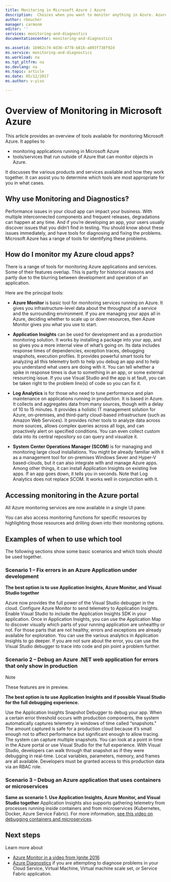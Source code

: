 ```yaml
---
title: Monitoring in Microsoft Azure | Azure
description:  Choices when you want to monitor anything in Azure. Azure Monitor, Application Insights Log Analytics
author: rboucher
manager: carmonm
editor: ''
services: monitoring-and-diagnostics
documentationcenter: monitoring-and-diagnostics

ms.assetid: 1b962c74-8d36-4778-b816-a893f738f92d
ms.service: monitoring-and-diagnostics
ms.workload: na
ms.tgt_pltfrm: na
ms.devlang: na
ms.topic: article
ms.date: 05/12/2017
ms.author: v-yiso

---
```


# Overview of Monitoring in Microsoft Azure
This article provides an overview of tools available for monitoring Microsoft Azure. It applies to 
- monitoring applications running in Microsoft Azure 
- tools/services that run outside of Azure that can monitor objects in Azure. 

It discusses the various products and services available and how they work together. It can assist you to determine which tools are most appropriate for you in what cases.  

## Why use Monitoring and Diagnostics?

Performance issues in your cloud app can impact your business. With multiple interconnected components and frequent releases, degradations can happen at any time. And if you’re developing an app, your users usually discover issues that you didn’t find in testing. You should know about these issues immediately, and have tools for diagnosing and fixing the problems. Microsoft Azure has a range of tools for identifying these problems.

## How do I monitor my Azure cloud apps?

There is a range of tools for monitoring Azure applications and services. Some of their features overlap. This is partly for historical reasons and partly due to the blurring between development and operation of an application. 

Here are the principal tools:

-	**Azure Monitor** is basic tool for monitoring services running on Azure. It gives you infrastructure-level data about the throughput of a service and the surrounding environment. If you are managing your apps all in Azure, deciding whether to scale up or down resources, then Azure Monitor gives you what you use to start.

-	**Application Insights** can be used for development and as a production monitoring solution. It works by installing a package into your app, and so gives you a more internal view of what’s going on. Its data includes response times of dependencies, exception traces, debugging snapshots, execution profiles. It provides powerful smart tools for analyzing all this telemetry both to help you debug an app and to help you understand what users are doing with it. You can tell whether a spike in response times is due to something in an app, or some external resourcing issue. If you use Visual Studio and the app is at fault, you can be taken right to the problem line(s) of code so you can fix it.  

-	**Log Analytics** is for those who need to tune performance and plan maintenance on applications running in production. It is based in Azure. It collects and aggregates data from many sources, though with a delay of 10 to 15 minutes. It provides a holistic IT management solution for Azure, on-premises, and third-party cloud-based infrastructure (such as Amazon Web Services). It provides richer tools to analyze data across more sources, allows complex queries across all logs, and can proactively alert on specified conditions.  You can even collect custom data into its central repository so can query and visualize it. 

-	**System Center Operations Manager (SCOM)** is for managing and monitoring large cloud installations. You might be already familiar with it as a management tool for on-premises Windows Sever and Hyper-V based-clouds, but it can also integrate with and manage Azure apps. Among other things, it can install Application Insights on existing live apps.  If an app goes down, it tells you in seconds. Note that Log Analytics does not replace SCOM. It works well in conjunction with it.  


## Accessing monitoring in the Azure portal
All Azure monitoring services are now available in a single UI pane. 

You can also access monitoring functions for specific resources by highlighting those resources and drilling down into their monitoring options. 

## Examples of when to use which tool 

The following sections show some basic scenarios and which tools should be used together. 

### Scenario 1 – Fix errors in an Azure Application under development   

**The best option is to use Application Insights, Azure Monitor, and Visual Studio together**

Azure now provides the full power of the Visual Studio debugger in the cloud. Configure Azure Monitor to send telemetry to Application Insights. Enable Visual Studio to include the Application Insights SDK in your application. Once in Application Insights, you can use the Application Map to discover visually which parts of your running application are unhealthy or not. For those parts that are not healthy, errors and exceptions are already available for exploration. You can use the various analytics in Application Insights to go deeper. If you are not sure about the error, you can use the Visual Studio debugger to trace into code and pin point a problem further. 


### Scenario 2 – Debug an Azure .NET web application for errors that only show in production 

> [!NOTE]
> These features are in preview. 

**The best option is to use Application Insights and if possible Visual Studio for the full debugging experience.**

Use the Application Insights Snapshot Debugger to debug your app. When a certain error threshold occurs with production components, the system automatically captures telemetry in windows of time called “snapshots." The amount captured is safe for a production cloud because it’s small enough not to affect performance but significant enough to allow tracing.  The system can capture multiple snapshots. You can look at a point in time in the Azure portal or use Visual Studio for the full experience. With Visual Studio, developers can walk through that snapshot as if they were debugging in real-time. Local variables, parameters, memory, and frames are all available. Developers must be granted access to this production data via an RBAC role.  


### Scenario 3 – Debug an Azure application that uses containers or microservices 

**Same as scenario 1. Use Application Insights, Azure Monitor, and Visual Studio together**
Application Insights also supports gathering telemetry from processes running inside containers and from microservices (Kubernetes, Docker, Azure Service Fabric). For more information, [see this video on debugging containers and microservices](https://go.microsoft.com/fwlink/?linkid=848184). 





## Next steps
Learn more about

* [Azure Monitor in a video from Ignite 2016](https://myignite.microsoft.com/videos/4977)
* [Azure Diagnostics](../azure-diagnostics.md) if you are attempting to diagnose problems in your Cloud Service, Virtual Machine, Virtual machine scale set, or Service Fabric application.
